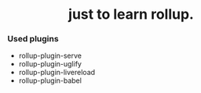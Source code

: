 <h1 align="center">just to learn rollup. </h1>


### Used plugins
- rollup-plugin-serve
- rollup-plugin-uglify
- rollup-plugin-livereload
- rollup-plugin-babel